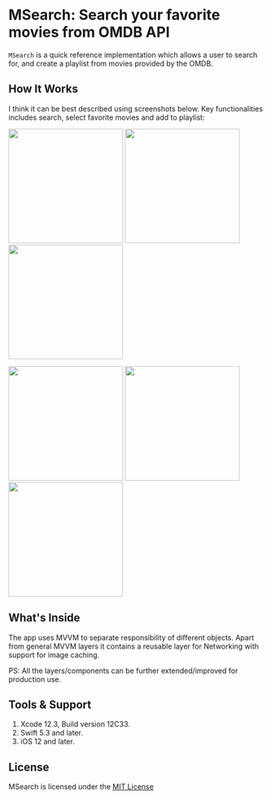 MSearch: Search your favorite movies from OMDB API
======================================

```MSearch``` is a quick reference implementation which allows a user to search for, and create a playlist from movies provided by the OMDB.

## How It Works
I think it can be best described using screenshots below. Key functionalities includes search, select favorite movies and add to playlist:
<p float="left">
  <img src="MSearch/Resources/Screenshots/Empty.PNG" width = 225>
  <img src="MSearch/Resources/Screenshots/Search.PNG" width = 225>
  <img src="MSearch/Resources/Screenshots/Select.PNG" width = 225>
</p>

<p float="left">
<img src="MSearch/Resources/Screenshots/AddToPlaylist.PNG" width = 225>
<img src="MSearch/Resources/Screenshots/Playlist.PNG" width = 225>
<img src="MSearch/Resources/Screenshots/Offline.PNG" width = 225>
</p>

## What's Inside
The app uses MVVM to separate responsibility of different objects. Apart from general MVVM layers it contains a reusable layer for Networking with support for image caching.</p>
PS: All the layers/components can be further extended/improved for production use.


## Tools & Support
1.  Xcode 12.3, Build version 12C33.
2.  Swift 5.3 and later.
3.  iOS 12 and later.

## License
MSearch is licensed under the [MIT License](LICENSE.md)
